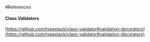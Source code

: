 #References

#### Class Validators
[https://github.com/typestack/class-validator#validation-decorators](https://github.com/typestack/class-validator#validation-decorators)

